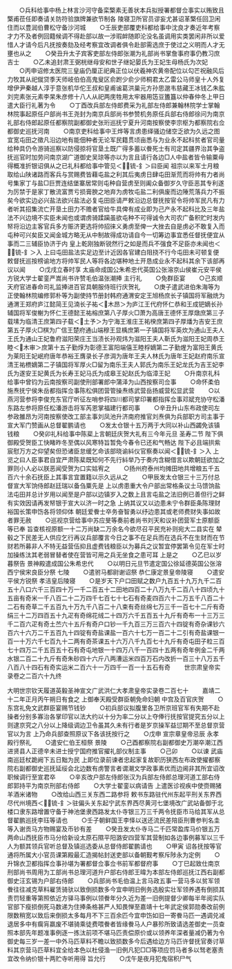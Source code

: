 <!-- { "loadSidebar": true } -->
　　○兵科给事中杨上林言沙河守备栾檠素无善状本兵拟授署都督佥事实以贿致且檠甫莅任即奏请关防符验旗牌兼欲节制各  陵寝卫所官员谬妄尤甚诏革檠任回卫闲住而以豊润伯曹松守备沙河城
　　○壬辰吏部覆吏科都给事中沈良才奏近年考察才力不及者例回籍候调不得赴部以故一涉瑕衅随即沦没名虽调用实类罢闲非所以爱惜人才请今后凡抚按奏劾及经考察宜改调者俱令赴部需选庶于使过之义明而人才无壅也从之
　　○癸丑升太子宾客吏部左侍郎张潮为礼部尚书掌詹事府事仍教习庶吉士
　　○乙未追封肃王弼桄继母安和世子继妃晏氏为王妃生母杨氏为次妃
　　○丙申诏修太医院三皇庙仍厘正祀典正位以伏羲神农黄帝配位以勾芒祝融风后力牧其从祀僦贷季天师岐伯伯高鬼叟区俞跗少俞少师桐君太乙雷公马师皇十人外复增伊尹秦越人淳于意张机华佗王叔和皇甫谧葛洪巢元方孙思邈韦慈藏王冰钱乙朱肱刘完素张元素李杲朱彦修十八人从祀两庑牲用太牢器用笾豆簠簋以仲春仲冬上甲日遣大臣行礼著为令
　　○丁酉改兵部左侍郎费采为礼部左侍郎兼翰林院学士掌翰林院事起原任户部尚书王尧封为南京兵部尚书参赞机务原任兵部右侍郎徐问为南京礼部右侍郎起原任都察院副都御史张珩巡抚宁夏升河南按察使李宗枢为都察院右佥都御史巡抚河南
　　○南京吏科给事中王烨等言虏患绎骚边储空乏欲为久远之图宜宽屯田之徵凡沿边地有能佃种者无论军民籍贯顷亩悉与为业永不起科贫者官司量给种具仍令游骑巡察以防侵掠将官垦土既广得多蓄以餋死士有司定其疆界治其争盗抚巡官时加劳问南京湖广道御史吴琼等亦以为言且请行各边□人中盐者皆令输粟毋得概准折银诏俱从之已礼科都给事中管见＜锍-釒＞曰臣闻  祖宗以来军士月粮取给山陕诸路而客兵与赏赐费皆藉屯盐之利其后夷虏日肆屯田渐荒而将帅有力者尚号集家丁与盐□巨贾连结堡寨居常则屯种自营虏至则阖众备御岁久守臣恶其专利遂为厉禁于是家丁散流富贾亏损膏腴之地弃为虏牧屯盐二利俱废而边陲荒落兵力不振矣今欲实边必兴盐法欲兴盐法必复屯田臣请严敕沿边总督抚按官令将帅军民凡有力者听其招集流亡开垦土田力不赡者官给牛具俾有成业即为己产永不起科比及三年盐法不兴边境不实臣未闻也或谓虏骑蹂躏虽欲屯种不可得诚令大司农广备积贮时发内帑将沿边主客官兵多方赈济更选将帅招徕义勇虏至俾一大挫去自是虏必不敢复入而屯种可兴矣臣又闻金城方略无从中制故得成功请自今一切筹边事宜悉任督抚便宜从事而二三辅臣协济于内  皇上乾刚独断锐然行之如是而兵不强食不足臣亦未闻也＜锍-釒＞入  上曰屯田盐法实足边至计近因各官建白阻挠不行今屯田未可顿复便敕督抚巡按榜谕地方将帅军民人等将各边堪种地土开恳成业永不起科其余下该部再议以闻
　　○戊戌立春时享  太庙命成国公朱希忠代英国公张溶京山侯崔元安平侯方锐大学士翟銮严嵩尚书许赞毛伯温张潮捧  主行礼
　　○免群臣宴
　　○己亥顺天府官进春命司礼监捧进百官具朝服侍班行庆贺礼
　　○庚子遣武进伯朱海等为正使翰林院编修郭朴等为副使持节册封韩府通渭安定王旭杨庶长子镇国将军融烍为通渭王郑府庐江懿简王见湳长子祐＜木昂＞为庐江王代府怀仁恭和王成钯嫡长孙辅国将军俊榭为怀仁王德懿王祐榕庶第八子厚火□萧为高唐王德怀王厚燉庶第三子载塐为临清王庶第四子载＜土予＞为宁海王淮庄王祐楑庶第四子厚燔为吉安王庶第五子厚火□棋为广信王楚府通山端穆王显楀庶第一子镇国将军英炊为通山王夫人王氏为通山王妃鲁府滋阳荣庄王当渍长孙观炜为滋阳王夫人靳氏为滋阳王妃周恭王睦＜木审＞庶第十五子勤焞为彰德王富阳端僖王睦桴嫡第二子勤煋为富阳王黄氏为莱阳王妃岷府唐年恭裕王膺录长子彦淍为唐年王夫人林氏为唐年王妃赵府南乐宣清王祐槚嫡第二子镇国将军厚火□留为南乐王夫人郭氏为南乐王妃龙氏为吉王妃李氏为遂安王妃黄氏为长寿王妃马氏为成皋王妃赵氏为临漳王妃
　　○升南京礼科给事中曾钧为云南按察司副使刑部署郎中蒲泽为山西按察司佥事
　　○命怀柔伯施焘抚宁侯朱岳都指挥佥事陈松俱团营管操焘练武营岳扬威营松显武营
　　○以燕河营参将李俊充东官厅听征左哨参将四川都司掌印署都指挥佥事邓斌充协守松潘东路左参将原任松潘游击将军芮恩掌福建行都司事
　　○辛丑升山东布政使司左参政雒昂为河南按察使改工部主事刘凤池升济南府推官刘焘俱为兵部职方司主事于宣大军门赞画从总督翟鹏请也
　　○发太仓银十五万两于大同以补山西蠲免该镇钱粮
　　○癸卯礼科给事中陈棐上言朝廷庆贺大礼有三今年元旦  圣寿二节  陛下俱御殿受贺臣工快睹昨冬至偶以风寒特旨暂免今春令已还和气畅达  陛下必且端拱紫宸慰万方之仰望矣但恐诸臣怠缓乞命该部晓谕紏仪官察奏以闻＜锍-釒＞入  上览之曰人臣事君自宜严肃陈棐既知何不先行紏举乃于奏内含糊借言以欺朝廷欲加之罪则小人必以朕恶闻受贺为口实姑宥之
　　○扬州府泰州均摊田地共增粮五千五百六十余石抚臣上其事言宜置籍以示久远从之
　　○甲辰发太仓银三十三万付总督宣大军饷侍郎赵廷瑞以备刍粟先是  上以虏患重大令户部出常格条议士马馈饷盐法屯田并总计岁用以闻至是户部以边镇岁入之数上且言屯盐之法旧例已善但行之鲜有实效因请再发帑银于宣大以济一时之急  上纳其议又以边患未宁令群臣条陈理财裕国长策申饬各将领仰体  朝廷爱餋士卒务奋智勇以纾边患其或老师费财失事如故者罪无赦
　　○巡视京营给事中苏应旻等奏前者尚书刘天和议补团营军士原额臣等已奉  旨查核视原额一十二万尚缺二万余名今欲尽召平民充补则宛大二县实在  辇毂之下民差无人供应乞行再议兵部覆言今日之事不在足兵而在选兵不在生财而在节财若所募非人不特无益营伍抑且虚费钱粮臣以为募兵之议暂宜停罢第令见在军士时加操练汰其老弱冒替者使在营皆可用之兵无坐食之患可耳  上是之
　　○乙巳以岁暮祭告  景神殿遣成国公朱希忠代
　　○以明日元旦节遣定国公徐延德英国公张溶西宁侯宋良臣分祭  七陵
　　○遣驸马都尉谢诏祭  恭仁康定景皇帝陵寝
　　○遣安平侯方锐祭  孝洁皇后陵寝
　　○是岁天下户口田赋之数户九百五十九万九千二百五十八口六千三百四十万一千二百五十二田地四百二十八万九千二百八十四顷九十五亩有奇米一千八百二十二万四千七百七十七石有奇麦四百六十二万五千八百二十二石有奇草二千五百九十万九千八百二十八束有奇丝绵七万三千一百七十二斤有奇绢三十二万四百五十九疋有奇绵花绒二十四万六千五百五十九斤有奇布一十三万三千二百六疋有奇土苎六十五斤有奇户口钞一千九百三万三百六十四锭有奇杂课钞六百六十六万二千五百九十四锭有奇盐课盐一百六十七万一百二十二引有奇盐课银一百一十万六千七百九十二两有奇茶课五十六万八千九百七十九斤有奇屯田子粒三百七十四万二千五百五十石有奇屯地银一十四万八千一百四十五两有奇年例金二千两水银二百二十九斤有奇朱砂四十六斤八两漕运米四百万石内改折一百三十八万五千八百八十四石有奇实运米二百六十一万四千一百一十五石有奇
　　世宗肃皇帝实录卷之二百六十九终
　　


大明世宗钦天履道英毅圣神宣文广武洪仁大孝肃皇帝实录卷二百七十
　　嘉靖二十二年正月丙午朔日有食之  上御奉天殿受群臣朝免命妇朝  中宫及百官庆贺
　　○东宫礼免文武群臣宴赐节钱钞
　　○初兵部议拟腹里各卫所京班官军有失期不赴操者分别多寡治各掌印官以法大约以十分为率二分以上夺俸行抚按官提究五分以上则逮京究之八分以上降级调边卫令虽其久未有行者是岁京操军益愆期不至总督京营官以为言  上乃命兵部查照原议下各该抚按行之
　　○戊申  宣宗章皇帝忌辰  永孝殿行祭礼
　　○遣安仁伯王桓祭  景陵
　　○己酉都察院右副都御史万潮卒潮江西进贤县人正德辛未进士授宁国府推官擢礼部仪制主事
　　○己卯
　　○以谏  武庙南巡廷杖跪阙下五日黜为民  上即位录前谏者忠起家复故职历狭西左布政使擢都察院右副都御史巡抚延绥会北边数有虏警言者谓潮文学政事素优而边阃非其所宜诏改职候调行至宣君卒
　　○辛亥改户部左侍郎张汉为兵部左侍郎总理河道工部右侍郎郭持平为南京刑部右侍郎
　　○大学士翟銮以病请告  上遣医诊视疾中使赍赐猪羊酒米诸物
　　○改给山西三关东西二路参将  敕书东路驻代州东起平刑关东界西尽代州境西＜锍-釒＞驻偏头关东起宁武东界西尽黄河七堡境改广武站备御于北楼口隶东路增置守备于神池堡隶西路发太仆寺银三万三千两令抚臣市马给其军从总督翟鹏巡抚李珏等请也
　　○壬子朝鲜国王李怿以送还流民差陪臣刑曹参判名圭等入谢贡马方物赐宴及币钞有差
　　○癸丑发太仆寺马二千匹常盈库马价银五万两命山西抚臣市马分给新设太原石隰平阳潞安四营军其营制如各边事例募军以三千人为额其领兵官听总督及镇巡选委从总督侍郎翟鹏请也
　　○甲寅  诏各抚按等官通将所属大小官员课第殿最汇造揭帖封送吏部以备朝觐考察斥陟永为定例
　　○升锦衣卫都指挥佥事孙堪为署都督佥事佥书前军都督府事
　　○丁巳起致仕南京刑部尚书周用为工部尚书总理河道升户部右侍郎王暐为本部左侍郎巡抚江西右副都御史汪玄锡为户部右侍郎
　　○兵部尚书毛伯温上言马政五事一营马多以贫军领餋往往减克草料雇赁骑驮以致倒损数多今宜申明旧例务选殷实壮军领养遇有倒损其责罚轻重等第照依近方驿马事例以领餋年分久近为差一旧例提督少卿每半年阅实队官部下瘦损倒死马数递为住捧条格甚严人知畏惮至嘉靖十七年武定侯郭勋奏改前例限数稍宽以致后来倒损太多每月不下三百余匹今宜申饬如旧一寄餋马匹一遇调兑减退居多中有瘸肓嬴废不堪骑乘徒费喂餋者皆缘餋马人户暴殄所致请选差御史一员查照本部先年题准事例逐一拣汰前项不堪马匹责偿原价或以领养年深者量减仍著为令御史每三岁一差一中外马匹草料不瞻以致损数多今后遇给边方马匹许督抚官奏讨草料其京营马匹草料宜全给本色以杜侵渔一旧例凡犯□□等项应罚马者多以驽老塞责宜改令纳价银十两贮寺听用得  旨允行
　　○戊午是夜月犯鬼宿积尸气
